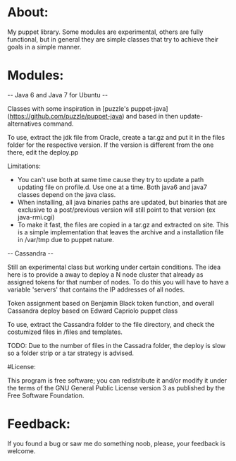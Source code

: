 # About:
My puppet library. Some modules are experimental, others are fully functional, but in general they are simple classes that try to achieve their goals in a simple manner. 

# Modules: 

-- Java 6 and Java 7 for Ubuntu --

Classes with some inspiration in [puzzle's puppet-java] (https://github.com/puzzle/puppet-java) and based in then update-alternatives command. 

To use, extract the jdk file from Oracle, create a tar.gz and put it in the files folder for the respective version. If the version is different from the one there, edit the deploy.pp  

Limitations:
- You can't use both at same time cause they try to update a path updating file on profile.d. Use one at a time. Both java6 and java7 classes depend on the java class. 
-  When installing, all java binaries paths are updated, but binaries that are exclusive to a post/previous version will still point to that version (ex java-rmi.cgi) 
- To make it fast, the files are copied in a tar.gz and extracted on site. This is a simple implementation that leaves the archive and a installation file in /var/tmp due to puppet nature. 


-- Cassandra --

Still an experimental class but working under certain conditions. The idea here is to provide a away to deploy a N node cluster that already as assigned tokens for that number of nodes. To do this you will have to have a variable 'servers' that contains the IP addresses of all nodes. 

Token assignment based on Benjamin Black token function, and overall Cassandra deploy based on Edward Capriolo puppet class    

To use, extract the Cassandra folder to the file directory, and check the costumized files in /files and templates. 

TODO: Due to the number of files in the Cassadra folder, the deploy is slow so a folder strip or a tar strategy is advised. 


#License:

This program is free software; you can redistribute 
it and/or modify it under the terms of the GNU 
General Public License version 3 as published by 
the Free Software Foundation.

# Feedback:

If you found a bug or saw me do something noob, please, your feedback is welcome. 


